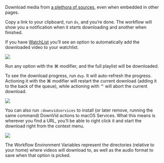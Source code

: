 Download media from [a plethora of sources](https://rg3.github.io/youtube-dl/supportedsites.html), even when embedded in other pages.

Copy a link to your clipboard, run `dv`, and you’re done. The workflow will show you a notification when it starts downloading and another when finished.

If you have [WatchList](https://github.com/vitorgalvao/alfred-workflows/tree/master/WatchList) you’ll see an option to automatically add the downloaded video to your watchlist.

![](https://i.imgur.com/8W1gKXv.png)
 
Run any option with the ⌘ modifier, and the full playlist will be downloaded.

To see the download progress, run `dvp`. It will auto-refresh the progress. Actioning it with the ⌘ modifier will restart the current download (adding it to the back of the queue), while actioning with ⌃ will abort the current download.

![](https://i.imgur.com/92TfpDM.png)
 
You can also run `:downvidservices` to install (or later remove, running the same command) DownVid actions to macOS Services. What this means is wherever you find a URL, you’ll be able to right click it and start the download right from the context menu.

![](https://i.imgur.com/rOxAzRk.png)

The Workflow Environment Variables represent the directories (relative to your home) where videos will download to, as well as the audio format to save when that option is picked.
